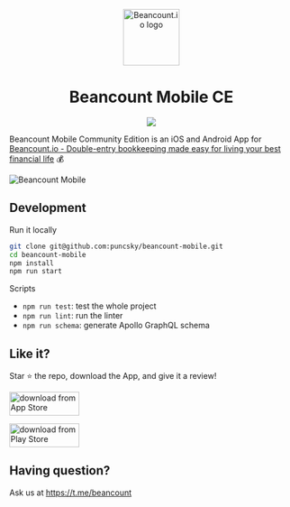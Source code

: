 <p align="center"><a href="https://beancount.io/?utm_source=github.com&utm_medium=readme&utm_campaign=os_oct_1" target="_blank" rel="noopener noreferrer"><img width="100" src="https://beancount.io/favicon.png" alt="Beancount.io logo"></a></p>

<h1 align="center">Beancount Mobile CE</h2>

<p align="center">
  <img src="https://github.com/puncsky/mobile-beancount/workflows/Node.js%20CI/badge.svg"/>
</p>

Beancount Mobile Community Edition is an iOS and Android App for [Beancount.io - Double-entry bookkeeping made easy for living your best financial life](https://beancount.io/?utm_source=github.com&utm_medium=readme&utm_campaign=os_oct_1) 💰

![Beancount Mobile](https://beancount-io.b-cdn.net/beancount-ios-app-2.png)

## Development

Run it locally

```zsh
git clone git@github.com:puncsky/beancount-mobile.git
cd beancount-mobile
npm install
npm run start
```

Scripts

- `npm run test`: test the whole project
- `npm run lint`: run the linter
- `npm run schema`: generate Apollo GraphQL schema

## Like it?

Star ⭐️ the repo, download the App, and give it a review!

<a target="_blank" href="https://apps.apple.com/us/app/id1527950512" rel="noreferrer"><img src="https://beancount-io.b-cdn.net/app-store.png" alt="download from App Store" style="height: 42px; width: 124px;"></a>

<a target="_blank" href="https://play.google.com/store/apps/details?id=io.beancount.android" rel="noreferrer"><img src="https://beancount-io.b-cdn.net/google-play.png" alt="download from Play Store" style="height: 42px; width: 124px;"></a>

## Having question?

Ask us at https://t.me/beancount
